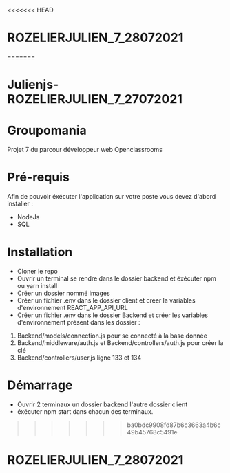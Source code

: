 <<<<<<< HEAD
# ROZELIERJULIEN_7_28072021
=======
# Julienjs-ROZELIERJULIEN_7_27072021

# Groupomania
Projet 7 du parcour développeur web Openclassrooms

# Pré-requis

 Afin de pouvoir éxécuter l'application sur votre poste vous devez d'abord installer :
* NodeJs 
* SQL

# Installation 

* Cloner le repo
* Ouvrir un terminal se rendre dans le dossier backend et éxécuter npm ou yarn install
* Créer un dossier nommé images
* Créer un fichier .env dans le dossier client et créer la variables d'environnement REACT_APP_API_URL 
* Créer un fichier .env dans le dossier Backend et créer les variables d'environnement présent dans les dossier :
1. Backend/models/connection.js pour se connecté à la base donnée 
2. Backend/middleware/auth.js et Backend/controllers/auth.js pour créer la clé 
3. Backend/controllers/user.js ligne 133 et 134


# Démarrage
* Ouvrir 2 terminaux un dossier backend l'autre dossier client
* éxécuter npm start dans chacun des terminaux.

>>>>>>> ba0bdc9908fd87b6c3663a4b6c49b45768c5491e
# ROZELIERJULIEN_7_28072021
